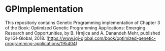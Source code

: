 # GPImplementation
This repositoriy contains Genetic Programming implementation of Chapter 3 of the Book: Optimized Genetic Programming Applications: Emerging Research and Opportunities, by B. Hrnjica and A. Danandeh Mehr, published by IGI-Global, 2018. (https://www.igi-global.com/book/optimized-genetic-programming-applications/195404) 
